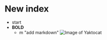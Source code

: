 # New index
- start
- **BOLD**
  - m "add markdown"
![Image of Yaktocat](https://octodex.github.com/images/yaktocat.png)
